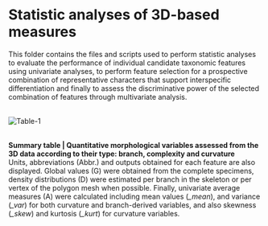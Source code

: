 # <b> Statistic analyses of 3D-based measures </b>

This folder contains the files and scripts used to perform statistic analyses to evaluate the performance of individual candidate taxonomic features using univariate analyses, to perform feature selection for a prospective combination of representative characters that support interspecific differentiation and finally to assess the discriminative power of the selected combination of features through multivariate analysis.
<br>
<br>

![Table-1](https://user-images.githubusercontent.com/11543453/152016316-bb72d8ec-5c12-4828-abdc-1bdad563571d.png)

<br>
<b>Summary table | Quantitative morphological variables assessed from the 3D data according to their type: branch, complexity and curvature </b><br>
Units, abbreviations (Abbr.) and outputs obtained for each feature are also displayed. Global values (G) were obtained from the complete specimens, density distributions (D) were estimated per branch in the skeleton or per vertex of the polygon mesh when possible. Finally, univariate average measures (A) were calculated including mean values (<i>_mean</i>), and variance (<i>_var</i>) for both curvature and branch-derived variables, and also skewness (<i>_skew</i>) and kurtosis (<i>_kurt</i>) for curvature variables.
